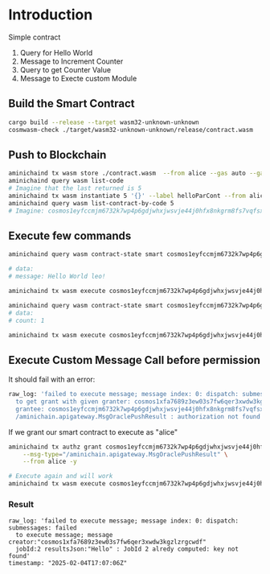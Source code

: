 # Introduction

Simple contract
1. Query for Hello World <parameter>
2. Message to Increment Counter
3. Query to get Counter Value
4. Message to Execte custom Module

## Build the Smart Contract
```bash
cargo build --release --target wasm32-unknown-unknown
cosmwasm-check ./target/wasm32-unknown-unknown/release/contract.wasm    
```

## Push to Blockchain
```bash
aminichaind tx wasm store ./contract.wasm  --from alice --gas auto --gas-adjustment 1.5 --chain-id aminichain -y
aminichaind query wasm list-code
# Imagine that the last returned is 5
aminichaind tx wasm instantiate 5 '{}' --label helloParCont --from alice --gas auto --gas-adjustment 1.5 --chain-id aminichain --no-admin -y
aminichaind query wasm list-contract-by-code 5
# Imagine: cosmos1eyfccmjm6732k7wp4p6gdjwhxjwsvje44j0hfx8nkgrm8fs7vqfsxcj9n3
```

## Execute few commands
```bash
aminichaind query wasm contract-state smart cosmos1eyfccmjm6732k7wp4p6gdjwhxjwsvje44j0hfx8nkgrm8fs7vqfsxcj9n3 '{"get_message": {"name": "leo!"}}' --chain-id aminichain

# data:
# message: Hello World leo!

aminichaind tx wasm execute cosmos1eyfccmjm6732k7wp4p6gdjwhxjwsvje44j0hfx8nkgrm8fs7vqfsxcj9n3 '{"increment": {}}' --from alice -y

aminichaind query wasm contract-state smart cosmos1eyfccmjm6732k7wp4p6gdjwhxjwsvje44j0hfx8nkgrm8fs7vqfsxcj9n3 '{"get_count": {}}' --chain-id aminichain
# data:
# count: 1

aminichaind tx wasm execute cosmos1eyfccmjm6732k7wp4p6gdjwhxjwsvje44j0hfx8nkgrm8fs7vqfsxcj9n3 '{"push_oracle_result": {"job_id": 2, "results_json": "Hello"}}' --from alice -y
```

## Execute Custom Message Call before permission
It should fail with an error:
```bash
raw_log: 'failed to execute message; message index: 0: dispatch: submessages: failed
  to get grant with given granter: cosmos1xfa7689z3ew03s7fw6qer3xwdw3kgzlzrgcwdf,
  grantee: cosmos1eyfccmjm6732k7wp4p6gdjwhxjwsvje44j0hfx8nkgrm8fs7vqfsxcj9n3 & msgType:
  /aminichain.apigateway.MsgOraclePushResult : authorization not found'
```
If we grant our smart contract to execute as "alice"
```bash
aminichaind tx authz grant cosmos1eyfccmjm6732k7wp4p6gdjwhxjwsvje44j0hfx8nkgrm8fs7vqfsxcj9n3 generic \
    --msg-type="/aminichain.apigateway.MsgOraclePushResult" \
    --from alice -y

# Execute again and will work
aminichaind tx wasm execute cosmos1eyfccmjm6732k7wp4p6gdjwhxjwsvje44j0hfx8nkgrm8fs7vqfsxcj9n3 '{"push_oracle_result": {"job_id": 2, "results_json": "Hello"}}' --from alice -y
```
### Result
```
raw_log: 'failed to execute message; message index: 0: dispatch: submessages: failed
  to execute message; message creator:"cosmos1xfa7689z3ew03s7fw6qer3xwdw3kgzlzrgcwdf"
  jobId:2 resultsJson:"Hello" : JobId 2 alredy computed: key not found'
timestamp: "2025-02-04T17:07:06Z"
```
